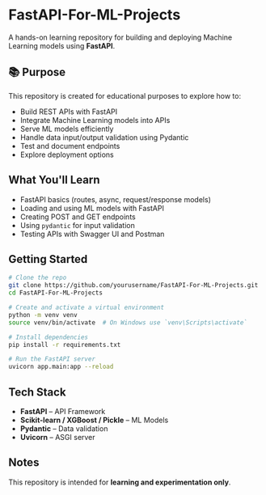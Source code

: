 
# FastAPI-For-ML-Projects

 A hands-on learning repository for building and deploying Machine Learning models using **FastAPI**.

## 📚 Purpose

This repository is created for educational purposes to explore how to:

- Build REST APIs with FastAPI
- Integrate Machine Learning models into APIs
- Serve ML models efficiently
- Handle data input/output validation using Pydantic
- Test and document endpoints
- Explore deployment options

##  What You'll Learn

- FastAPI basics (routes, async, request/response models)
- Loading and using ML models with FastAPI
- Creating POST and GET endpoints
- Using `pydantic` for input validation
- Testing APIs with Swagger UI and Postman


##  Getting Started

```bash
# Clone the repo
git clone https://github.com/yourusername/FastAPI-For-ML-Projects.git
cd FastAPI-For-ML-Projects

# Create and activate a virtual environment
python -m venv venv
source venv/bin/activate  # On Windows use `venv\Scripts\activate`

# Install dependencies
pip install -r requirements.txt

# Run the FastAPI server
uvicorn app.main:app --reload
```


##  Tech Stack

- **FastAPI** – API Framework  
- **Scikit-learn / XGBoost / Pickle** – ML Models  
- **Pydantic** – Data validation  
- **Uvicorn** – ASGI server  

## Notes

This repository is intended for **learning and experimentation only**.  

